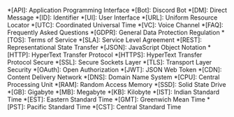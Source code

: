 *[API]: Application Programming Interface
*[Bot]: Discord Bot
*[DM]: Direct Message
*[ID]: Identifier
*[UI]: User Interface
*[URL]: Uniform Resource Locator
*[UTC]: Coordinated Universal Time
*[VC]: Voice Channel
*[FAQ]: Frequently Asked Questions
*[GDPR]: General Data Protection Regulation
*[TOS]: Terms of Service
*[SLA]: Service Level Agreement
*[REST]: Representational State Transfer
*[JSON]: JavaScript Object Notation
*[HTTP]: HyperText Transfer Protocol
*[HTTPS]: HyperText Transfer Protocol Secure
*[SSL]: Secure Sockets Layer
*[TLS]: Transport Layer Security
*[OAuth]: Open Authorization
*[JWT]: JSON Web Token
*[CDN]: Content Delivery Network
*[DNS]: Domain Name System
*[CPU]: Central Processing Unit
*[RAM]: Random Access Memory
*[SSD]: Solid State Drive
*[GB]: Gigabyte
*[MB]: Megabyte
*[KB]: Kilobyte
*[IST]: Indian Standard Time
*[EST]: Eastern Standard Time
*[GMT]: Greenwich Mean Time
*[PST]: Pacific Standard Time
*[CST]: Central Standard Time
